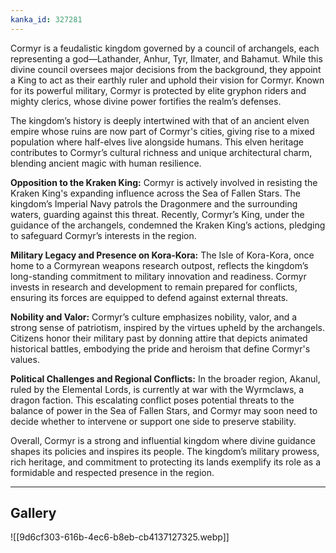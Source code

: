 ```yaml
---
kanka_id: 327281
---
```


Cormyr is a feudalistic kingdom governed by a council of archangels, each representing a god—Lathander, Anhur, Tyr, Ilmater, and Bahamut. While this divine council oversees major decisions from the background, they appoint a King to act as their earthly ruler and uphold their vision for Cormyr. Known for its powerful military, Cormyr is protected by elite gryphon riders and mighty clerics, whose divine power fortifies the realm’s defenses.

The kingdom’s history is deeply intertwined with that of an ancient elven empire whose ruins are now part of Cormyr's cities, giving rise to a mixed population where half-elves live alongside humans. This elven heritage contributes to Cormyr’s cultural richness and unique architectural charm, blending ancient magic with human resilience.

**Opposition to the Kraken King:** Cormyr is actively involved in resisting the Kraken King's expanding influence across the Sea of Fallen Stars. The kingdom’s Imperial Navy patrols the Dragonmere and the surrounding waters, guarding against this threat. Recently, Cormyr’s King, under the guidance of the archangels, condemned the Kraken King’s actions, pledging to safeguard Cormyr’s interests in the region.

**Military Legacy and Presence on Kora-Kora:** The Isle of Kora-Kora, once home to a Cormyrean weapons research outpost, reflects the kingdom’s long-standing commitment to military innovation and readiness. Cormyr invests in research and development to remain prepared for conflicts, ensuring its forces are equipped to defend against external threats.

**Nobility and Valor:** Cormyr’s culture emphasizes nobility, valor, and a strong sense of patriotism, inspired by the virtues upheld by the archangels. Citizens honor their military past by donning attire that depicts animated historical battles, embodying the pride and heroism that define Cormyr's values.

**Political Challenges and Regional Conflicts:** In the broader region, Akanul, ruled by the Elemental Lords, is currently at war with the Wyrmclaws, a dragon faction. This escalating conflict poses potential threats to the balance of power in the Sea of Fallen Stars, and Cormyr may soon need to decide whether to intervene or support one side to preserve stability.

Overall, Cormyr is a strong and influential kingdom where divine guidance shapes its policies and inspires its people. The kingdom’s military prowess, rich heritage, and commitment to protecting its lands exemplify its role as a formidable and respected presence in the region.

---
## Gallery
![[9d6cf303-616b-4ec6-b8eb-cb4137127325.webp]]